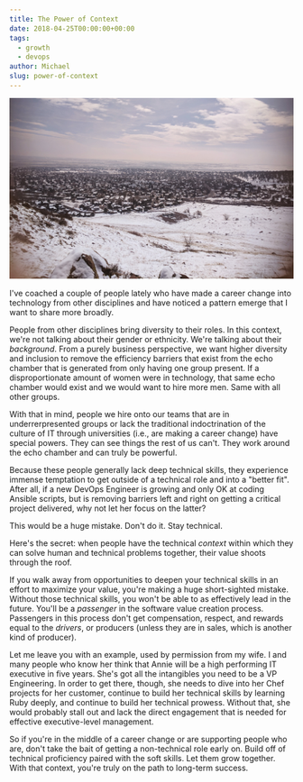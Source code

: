 ```yaml
---
title: The Power of Context
date: 2018-04-25T00:00:00+00:00
tags:
  - growth
  - devops
author: Michael
slug: power-of-context
---
```

<div class="full-width">
  <img src="/images/feature-power-of-context.jpg" alt="Power of Context" />
</div>

I've coached a couple of people lately who have made a career change into technology from other disciplines and have noticed a pattern emerge that I want to share more broadly.

People from other disciplines bring diversity to their roles. In this context, we're not talking about their gender or ethnicity. We're talking about their _background_. From a purely business perspective, we want higher diversity and inclusion to remove the efficiency barriers that exist from the echo chamber that is generated from only having one group present. If a disproportionate amount of women were in technology, that same echo chamber would exist and we would want to hire more men. Same with all other groups.

With that in mind, people we hire onto our teams that are in underrerpresented groups or lack the traditional indoctrination of the culture of IT through universities (i.e., are making a career change) have special powers. They can see things the rest of us can't. They work around the echo chamber and can truly be powerful.

Because these people generally lack deep technical skills, they experience immense temptation to get outside of a technical role and into a "better fit". After all, if a new DevOps Engineer is growing and only OK at coding Ansible scripts, but is removing barriers left and right on getting a critical project delivered, why not let her focus on the latter?

This would be a huge mistake. Don't do it. Stay technical.

Here's the secret: when people have the technical _context_ within which they can solve human and technical problems together, their value shoots through the roof.

If you walk away from opportunities to deepen your technical skills in an effort to maximize your value, you're making a huge short-sighted mistake. Without those technical skills, you won't be able to as effectively lead in the future. You'll be a _passenger_ in the software value creation process. Passengers in this process don't get compensation, respect, and rewards equal to the _drivers_, or producers (unless they are in sales, which is another kind of producer).

Let me leave you with an example, used by permission from my wife. I and many people who know her think that Annie will be a high performing IT executive in five years. She's got all the intangibles you need to be a VP Engineering. In order to get there, though, she needs to dive into her Chef projects for her customer, continue to build her technical skills by learning Ruby deeply, and continue to build her technical prowess. Without that, she would probably stall out and lack the direct engagement that is needed for effective executive-level management.

So if you're in the middle of a career change or are supporting people who are, don't take the bait of getting a non-technical role early on. Build off of technical proficiency paired with the soft skills. Let them grow together. With that context, you're truly on the path to long-term success.